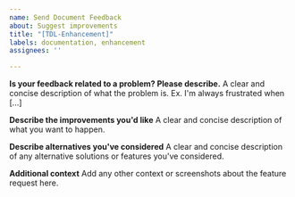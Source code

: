 ```yaml
---
name: Send Document Feedback
about: Suggest improvements
title: "[TDL-Enhancement]"
labels: documentation, enhancement
assignees: ''

---
```


**Is your feedback related to a problem? Please describe.**
A clear and concise description of what the problem is. Ex. I'm always frustrated when [...]

**Describe the improvements you'd like**
A clear and concise description of what you want to happen.

**Describe alternatives you've considered**
A clear and concise description of any alternative solutions or features you've considered.

**Additional context**
Add any other context or screenshots about the feature request here.
